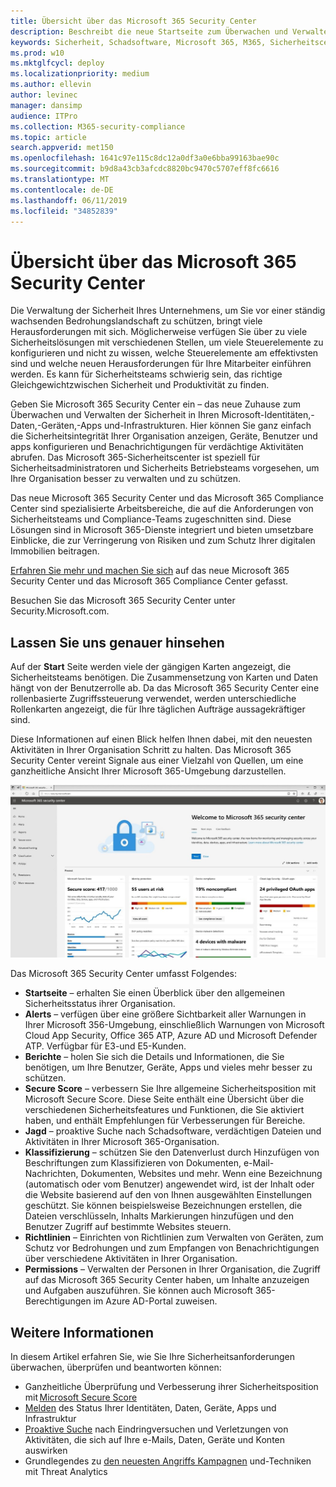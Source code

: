 ```yaml
---
title: Übersicht über das Microsoft 365 Security Center
description: Beschreibt die neue Startseite zum Überwachen und Verwalten der Sicherheit in Ihren Microsoft-Identitäten,-Daten,-Geräten und-apps.
keywords: Sicherheit, Schadsoftware, Microsoft 365, M365, Sicherheitscenter, Überwachung, Bericht, Identitäten, Daten, Geräte, Apps
ms.prod: w10
ms.mktglfcycl: deploy
ms.localizationpriority: medium
ms.author: ellevin
author: levinec
manager: dansimp
audience: ITPro
ms.collection: M365-security-compliance
ms.topic: article
search.appverid: met150
ms.openlocfilehash: 1641c97e115c8dc12a0df3a0e6bba99163bae90c
ms.sourcegitcommit: b9d8a43cb3afcdc8820bc9470c5707eff8fc6616
ms.translationtype: MT
ms.contentlocale: de-DE
ms.lasthandoff: 06/11/2019
ms.locfileid: "34852839"
---
```

# <a name="overview-of-the-microsoft-365-security-center"></a>Übersicht über das Microsoft 365 Security Center

Die Verwaltung der Sicherheit Ihres Unternehmens, um Sie vor einer ständig wachsenden Bedrohungslandschaft zu schützen, bringt viele Herausforderungen mit sich. Möglicherweise verfügen Sie über zu viele Sicherheitslösungen mit verschiedenen Stellen, um viele Steuerelemente zu konfigurieren und nicht zu wissen, welche Steuerelemente am effektivsten sind und welche neuen Herausforderungen für Ihre Mitarbeiter einführen werden. Es kann für Sicherheitsteams schwierig sein, das richtige Gleichgewichtzwischen Sicherheit und Produktivität zu finden.

Geben Sie Microsoft 365 Security Center ein – das neue Zuhause zum Überwachen und Verwalten der Sicherheit in Ihren Microsoft-Identitäten,-Daten,-Geräten,-Apps und-Infrastrukturen. Hier können Sie ganz einfach die Sicherheitsintegrität Ihrer Organisation anzeigen, Geräte, Benutzer und apps konfigurieren und Benachrichtigungen für verdächtige Aktivitäten abrufen. Das Microsoft 365-Sicherheitscenter ist speziell für Sicherheitsadministratoren und Sicherheits Betriebsteams vorgesehen, um Ihre Organisation besser zu verwalten und zu schützen.

Das neue Microsoft 365 Security Center und das Microsoft 365 Compliance Center sind spezialisierte Arbeitsbereiche, die auf die Anforderungen von Sicherheitsteams und Compliance-Teams zugeschnitten sind. Diese Lösungen sind in Microsoft 365-Dienste integriert und bieten umsetzbare Einblicke, die zur Verringerung von Risiken und zum Schutz Ihrer digitalen Immobilien beitragen.

[Erfahren Sie mehr und machen Sie sich](https://docs.microsoft.com/en-us/office365/securitycompliance/microsoft-security-and-compliance) auf das neue Microsoft 365 Security Center und das Microsoft 365 Compliance Center gefasst.

Besuchen Sie das Microsoft 365 Security Center unter Security.Microsoft.com.  

## <a name="lets-take-a-closer-look"></a>Lassen Sie uns genauer hinsehen

Auf der **Start** Seite werden viele der gängigen Karten angezeigt, die Sicherheitsteams benötigen. Die Zusammensetzung von Karten und Daten hängt von der Benutzerrolle ab. Da das Microsoft 365 Security Center eine rollenbasierte Zugriffssteuerung verwendet, werden unterschiedliche Rollenkarten angezeigt, die für Ihre täglichen Aufträge aussagekräftiger sind.  

Diese Informationen auf einen Blick helfen Ihnen dabei, mit den neuesten Aktivitäten in Ihrer Organisation Schritt zu halten. Das Microsoft 365 Security Center vereint Signale aus einer Vielzahl von Quellen, um eine ganzheitliche Ansicht Ihrer Microsoft 365-Umgebung darzustellen.

![Microsoft 365-Sicherheits Startseite](./media/security-docs/home.jpg)

Das Microsoft 365 Security Center umfasst Folgendes:

* **Startseite** – erhalten Sie einen Überblick über den allgemeinen Sicherheitsstatus ihrer Organisation.
* **Alerts** – verfügen über eine größere Sichtbarkeit aller Warnungen in Ihrer Microsoft 356-Umgebung, einschließlich Warnungen von Microsoft Cloud App Security, Office 365 ATP, Azure AD und Microsoft Defender ATP. Verfügbar für E3-und E5-Kunden.  
* **Berichte** – holen Sie sich die Details und Informationen, die Sie benötigen, um Ihre Benutzer, Geräte, Apps und vieles mehr besser zu schützen.
* **Secure Score** – verbessern Sie Ihre allgemeine Sicherheitsposition mit Microsoft Secure Score. Diese Seite enthält eine Übersicht über die verschiedenen Sicherheitsfeatures und Funktionen, die Sie aktiviert haben, und enthält Empfehlungen für Verbesserungen für Bereiche.
* **Jagd** – proaktive Suche nach Schadsoftware, verdächtigen Dateien und Aktivitäten in Ihrer Microsoft 365-Organisation.
* **Klassifizierung** – schützen Sie den Datenverlust durch Hinzufügen von Beschriftungen zum Klassifizieren von Dokumenten, e-Mail-Nachrichten, Dokumenten, Websites und mehr. Wenn eine Bezeichnung (automatisch oder vom Benutzer) angewendet wird, ist der Inhalt oder die Website basierend auf den von Ihnen ausgewählten Einstellungen geschützt. Sie können beispielsweise Bezeichnungen erstellen, die Dateien verschlüsseln, Inhalts Markierungen hinzufügen und den Benutzer Zugriff auf bestimmte Websites steuern.
* **Richtlinien** – Einrichten von Richtlinien zum Verwalten von Geräten, zum Schutz vor Bedrohungen und zum Empfangen von Benachrichtigungen über verschiedene Aktivitäten in Ihrer Organisation.
* **Permissions** – Verwalten der Personen in Ihrer Organisation, die Zugriff auf das Microsoft 365 Security Center haben, um Inhalte anzuzeigen und Aufgaben auszuführen. Sie können auch Microsoft 365-Berechtigungen im Azure AD-Portal zuweisen.

## <a name="learn-more"></a>Weitere Informationen

In diesem Artikel erfahren Sie, wie Sie Ihre Sicherheitsanforderungen überwachen, überprüfen und beantworten können:

* Ganzheitliche Überprüfung und Verbesserung ihrer Sicherheitsposition mit [Microsoft Secure Score](microsoft-secure-score.md)
* [Melden](monitoring-and-reporting.md) des Status Ihrer Identitäten, Daten, Geräte, Apps und Infrastruktur
* [Proaktive Suche](hunting.md) nach Eindringversuchen und Verletzungen von Aktivitäten, die sich auf Ihre e-Mails, Daten, Geräte und Konten auswirken
* Grundlegendes zu [den neuesten Angriffs Kampagnen](latest-attack-campaigns.md) und-Techniken mit Threat Analytics

